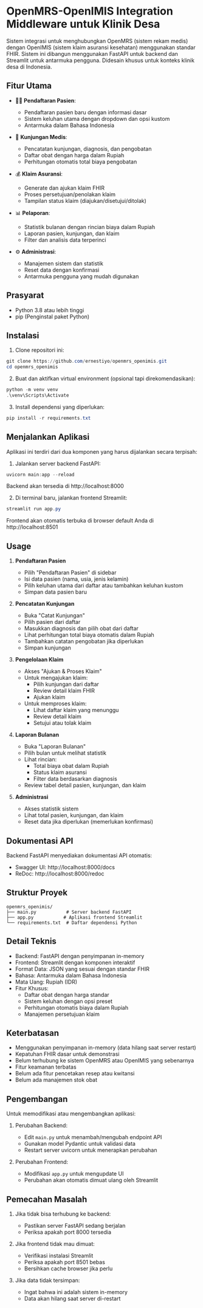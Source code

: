 # OpenMRS-OpenIMIS Integration Middleware untuk Klinik Desa

Sistem integrasi untuk menghubungkan OpenMRS (sistem rekam medis) dengan OpenIMIS (sistem klaim asuransi kesehatan) menggunakan standar FHIR. Sistem ini dibangun menggunakan FastAPI untuk backend dan Streamlit untuk antarmuka pengguna. Didesain khusus untuk konteks klinik desa di Indonesia.

## Fitur Utama

- 🧑‍⚕️ **Pendaftaran Pasien**: 
  - Pendaftaran pasien baru dengan informasi dasar
  - Sistem keluhan utama dengan dropdown dan opsi kustom
  - Antarmuka dalam Bahasa Indonesia

- 📝 **Kunjungan Medis**: 
  - Pencatatan kunjungan, diagnosis, dan pengobatan
  - Daftar obat dengan harga dalam Rupiah
  - Perhitungan otomatis total biaya pengobatan

- 💰 **Klaim Asuransi**: 
  - Generate dan ajukan klaim FHIR
  - Proses persetujuan/penolakan klaim
  - Tampilan status klaim (diajukan/disetujui/ditolak)

- 📊 **Pelaporan**: 
  - Statistik bulanan dengan rincian biaya dalam Rupiah
  - Laporan pasien, kunjungan, dan klaim
  - Filter dan analisis data terperinci

- ⚙️ **Administrasi**: 
  - Manajemen sistem dan statistik
  - Reset data dengan konfirmasi
  - Antarmuka pengguna yang mudah digunakan

## Prasyarat

- Python 3.8 atau lebih tinggi
- pip (Penginstal paket Python)

## Instalasi

1. Clone repositori ini:
```powershell
git clone https://github.com/ernestiyo/openmrs_openimis.git
cd openmrs_openimis
```

2. Buat dan aktifkan virtual environment (opsional tapi direkomendasikan):
```powershell
python -m venv venv
.\venv\Scripts\Activate
```

3. Install dependensi yang diperlukan:
```powershell
pip install -r requirements.txt
```

## Menjalankan Aplikasi

Aplikasi ini terdiri dari dua komponen yang harus dijalankan secara terpisah:

1. Jalankan server backend FastAPI:
```powershell
uvicorn main:app --reload
```
Backend akan tersedia di http://localhost:8000

2. Di terminal baru, jalankan frontend Streamlit:
```powershell
streamlit run app.py
```
Frontend akan otomatis terbuka di browser default Anda di http://localhost:8501

## Usage

1. **Pendaftaran Pasien**
   - Pilih "Pendaftaran Pasien" di sidebar
   - Isi data pasien (nama, usia, jenis kelamin)
   - Pilih keluhan utama dari daftar atau tambahkan keluhan kustom
   - Simpan data pasien baru

2. **Pencatatan Kunjungan**
   - Buka "Catat Kunjungan"
   - Pilih pasien dari daftar
   - Masukkan diagnosis dan pilih obat dari daftar
   - Lihat perhitungan total biaya otomatis dalam Rupiah
   - Tambahkan catatan pengobatan jika diperlukan
   - Simpan kunjungan

3. **Pengelolaan Klaim**
   - Akses "Ajukan & Proses Klaim"
   - Untuk mengajukan klaim:
     - Pilih kunjungan dari daftar
     - Review detail klaim FHIR
     - Ajukan klaim
   - Untuk memproses klaim:
     - Lihat daftar klaim yang menunggu
     - Review detail klaim
     - Setujui atau tolak klaim

4. **Laporan Bulanan**
   - Buka "Laporan Bulanan"
   - Pilih bulan untuk melihat statistik
   - Lihat rincian:
     - Total biaya obat dalam Rupiah
     - Status klaim asuransi
     - Filter data berdasarkan diagnosis
   - Review tabel detail pasien, kunjungan, dan klaim

5. **Administrasi**
   - Akses statistik sistem
   - Lihat total pasien, kunjungan, dan klaim
   - Reset data jika diperlukan (memerlukan konfirmasi)

## Dokumentasi API

Backend FastAPI menyediakan dokumentasi API otomatis:
- Swagger UI: http://localhost:8000/docs
- ReDoc: http://localhost:8000/redoc

## Struktur Proyek

```
openmrs_openimis/
├── main.py           # Server backend FastAPI
├── app.py           # Aplikasi frontend Streamlit
└── requirements.txt  # Daftar dependensi Python
```

## Detail Teknis

- Backend: FastAPI dengan penyimpanan in-memory
- Frontend: Streamlit dengan komponen interaktif
- Format Data: JSON yang sesuai dengan standar FHIR
- Bahasa: Antarmuka dalam Bahasa Indonesia
- Mata Uang: Rupiah (IDR)
- Fitur Khusus:
  - Daftar obat dengan harga standar
  - Sistem keluhan dengan opsi preset
  - Perhitungan otomatis biaya dalam Rupiah
  - Manajemen persetujuan klaim

## Keterbatasan

- Menggunakan penyimpanan in-memory (data hilang saat server restart)
- Kepatuhan FHIR dasar untuk demonstrasi
- Belum terhubung ke sistem OpenMRS atau OpenIMIS yang sebenarnya
- Fitur keamanan terbatas
- Belum ada fitur pencetakan resep atau kwitansi
- Belum ada manajemen stok obat

## Pengembangan

Untuk memodifikasi atau mengembangkan aplikasi:

1. Perubahan Backend:
   - Edit `main.py` untuk menambah/mengubah endpoint API
   - Gunakan model Pydantic untuk validasi data
   - Restart server uvicorn untuk menerapkan perubahan

2. Perubahan Frontend:
   - Modifikasi `app.py` untuk mengupdate UI
   - Perubahan akan otomatis dimuat ulang oleh Streamlit

## Pemecahan Masalah

1. Jika tidak bisa terhubung ke backend:
   - Pastikan server FastAPI sedang berjalan
   - Periksa apakah port 8000 tersedia

2. Jika frontend tidak mau dimuat:
   - Verifikasi instalasi Streamlit
   - Periksa apakah port 8501 bebas
   - Bersihkan cache browser jika perlu

3. Jika data tidak tersimpan:
   - Ingat bahwa ini adalah sistem in-memory
   - Data akan hilang saat server di-restart
